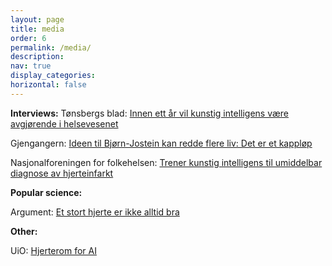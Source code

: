 ```yaml
---
layout: page
title: media
order: 6
permalink: /media/
description: 
nav: true
display_categories: 
horizontal: false
---
```

**Interviews:**
Tønsbergs blad: [Innen ett år vil kunstig intelligens være avgjørende i helsevesenet](https://www.tb.no/innen-ett-ar-vil-kunstig-intelligens-vare-avgjorende-i-helsevesenet-det-er-som-word-pa-steroider/s/5-76-2445395) 

Gjengangern: [Ideen til Bjørn-Jostein kan redde flere liv: Det er et kappløp](https://www.gjengangeren.no/ideen-til-bjorn-jostein-kan-redde-flere-liv-det-er-et-kapplop/s/5-60-850219)

Nasjonalforeningen for folkehelsen: [Trener kunstig intelligens til umiddelbar diagnose av hjerteinfarkt]([https://www.gjengangeren.no/ideen-til-bjorn-jostein-kan-redde-flere-liv-det-er-et-kapplop/s/5-60-850219](https://nasjonalforeningen.no/stott-hjerteforskning/trener-kunstig-intelligens-til-umiddelbar-diagnose-av-hjerteinfarkt/?_gl=1*12cb70i*_up*MQ..&gclid=CjwKCAjwrvyxBhAbEiwAEg_Kgo-EoihboCvH2Jb-GZCO9vwL1V9T8_MeUcP8vn5uFHgY1BP_LO29pBoCk9sQAvD_BwE))

**Popular science:**

Argument: [Et stort hjerte er ikke alltid bra](https://argumentnett.no/2020/01/23/et-stort-hjerte-er-ikke-alltid-bra/)

**Other:**

UiO: [Hjerterom for AI](https://www.facebook.com/watch/?v=376778329891607)

